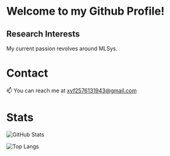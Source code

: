 # Welcome to my Github Profile!

## Research Interests 

My current passion revolves around MLSys.



# Contact

📫 You can reach me at xyf2576131943@gmail.com



# Stats

![GitHub Stats](https://github-readme-stats.vercel.app/api?username=xyfgemini&theme=radical&show_icons=true&hide_border=true&count_private=true)

![Top Langs](https://github-readme-stats.vercel.app/api/top-langs/?username=xyfgemini&layout=compact)

